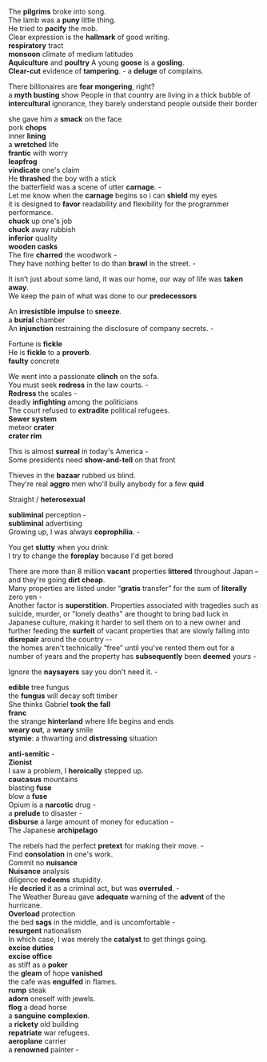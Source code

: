 
The **pilgrims** broke into song.  
The lamb was a **puny** little thing.  
He tried to **pacify** the mob.  
Clear expression is the **hallmark** of good writing.  
**respiratory** tract  
**monsoon** climate of medium latitudes  
**Aquiculture** and **poultry**
A young **goose** is a **gosling**.  
**Clear-cut** evidence of **tampering**. - 
a **deluge** of complains.  



There billionaires are **fear mongering**, right?  
a **myth busting** show 
People in that country are living in a thick bubble of **intercultural** ignorance, they barely understand people outside their border

  
she gave him a **smack** on the face  
pork **chops**  
inner **lining**  
a **wretched** life  
**frantic** with worry  
**leapfrog**  
**vindicate** one's claim  
He **thrashed** the boy with a stick  
the batterfield was a scene of utter **carnage**. -  
Let me know when the **carnage** begins so i can **shield** my eyes  
it is designed to **favor** readability and flexibility for the programmer performance.   
**chuck** up one's job  
**chuck** away rubbish  
**inferior** quality  
**wooden casks**  
The fire **charred** the woodwork  -  
They have nothing better to do than **brawl** in the street. -   
  
  
It isn’t just about some land, it was our home, our way of life was **taken away**.  
We keep the pain of what was done to our **predecessors**  
  
An **irresistible** **impulse** to **sneeze**.  
a **burial** chamber  
An **injunction** restraining the disclosure of company secrets. -   
  
  
Fortune is **fickle**  
He is **fickle** to a **proverb**.   
**faulty** concrete  
  
  
We went into a passionate **clinch** on the sofa.  
You must seek **redress** in the law courts. -   
**Redress** the scales -  
deadly **infighting** among the politicians  
The court refused to **extradite** political refugees.  
**Sewer system**  
meteor **crater**  
**crater rim**  
  
  
This is almost **surreal** in today's America -  
Some presidents need **show-and-tell** on that front  
  
Thieves in the **bazaar** rubbed us blind.  
They're real **aggro** men who'll bully anybody for a few **quid**  
  
Straight / **heterosexual**  
  
**subliminal** perception -   
**subliminal** advertising  
Growing up, I was always **coprophilia**. -   
  
  
You get **slutty** when you drink  
I try to change the **foreplay** because I'd get bored  
  
There are more than 8 million **vacant** properties **littered** throughout Japan – and they're going **dirt cheap**.  
Many properties are listed under “**gratis** transfer” for the sum of **literally** zero yen -   
Another factor is **superstition**. Properties associated with tragedies such as suicide, murder, or "lonely deaths" are thought to bring bad luck in Japanese culture, making it harder to sell them on to a new owner and further feeding the **surfeit** of vacant properties that are slowly falling into **disrepair** around the country --    
the homes aren't technically “free” until you've rented them out for a number of years and the property has **subsequently** been **deemed** yours - 
  
Ignore the **naysayers** say you don't need it. -   
  
**edible** tree fungus  
the **fungus** will decay soft timber  
She thinks Gabriel **took the fall**  
**franc**  
the strange **hinterland** where life begins and ends  
**weary out**, a **weary** smile  
**stymie**: a thwarting and **distressing** situation  
   
   
**anti-semitic** -  
**Zionist**  
I saw a problem, I **heroically** stepped up.  
**caucasus** mountains  
blasting **fuse**  
blow a **fuse**  
Opium is a **narcotic** drug -  
a **prelude** to disaster -  
**disburse** a large amount of money for education -  
The Japanese **archipelago**  
   
The rebels had the perfect **pretext** for making their move. -  
Find **consolation** in one's work.  
Commit no **nuisance**  
**Nuisance** analysis  
diligence **redeems** stupidity.  
He **decried** it as a criminal act, but was **overruled**. -  
The Weather Bureau gave **adequate** warning of the **advent** of the hurricane.  
**Overload** protection  
the bed **sags** in the middle, and is uncomfortable -  
**resurgent** nationalism  
In which case, I was merely the **catalyst** to get things going.  
**excise duties**  
**excise office**  
as stiff as a **poker**  
the **gleam** of hope **vanished**  
the cafe was **engulfed** in flames.  
**rump** steak  
**adorn** oneself with jewels.  
**flog** a dead horse  
a **sanguine** **complexion**.  
a **rickety** old building  
**repatriate** war refugees.  
**aeroplane** carrier  
a **renowned** painter -  
   
   
